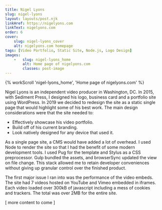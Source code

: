 ```yaml
---
title: Nigel Lyons
slug: nigel-lyons
layout: layouts/post.njk
linkHref: https://nigelyons.com
linkText: nigelyons.com
order: 6
cover:
    slug: nigel-lyons_cover
    alt: nigelyons.com homepage
tags: [Video Portfolio, Static Site, Node.js, Logo Design]
images:
    -   slug: nigel-lyons_home
        alt: Home page of nigelyons.com
        classes: post-image
---
```

{% workScroll 'nigel-lyons_home', 'Home page of nigelyons.com' %}

Nigel Lyons is an independent video producer in Washington, DC. In 2015, with Sediment Press, I designed his logo, business card and a portfolio site using WordPress. In 2019 we decided to redesign the site as a static single page that would highlight some of his best work. The main design considerations were that the site needed to: 

 - Effectively showcase his video portfolio.
 - Build off of his current branding.
 - Look natively designed for any device that used it.

As a single page site, a CMS would have added a lot of overhead. I used Node to render the site so that I had the benefit of some modern development tools. I used Pug for the template and Stylus as a CSS preprocessor. Gulp bundled the assets, and browserSync updated the view on file change. This stack allowed me to retain developer conveniences without giving up granular control over the finished product.

The first major issue I ran into was the performance of the video embeds. The site had 7 videos hosted on YouTube and Vimeo embedded in iframes. Each video loaded over 300kB of javascript including a mess of cookies and trackers. The total was over 2MB for the entire site.

[ more content to come ]
